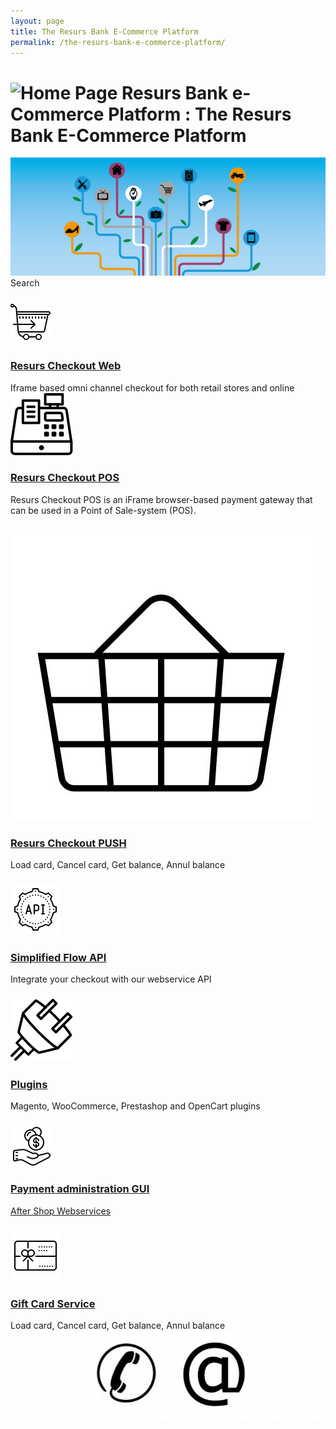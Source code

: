 ```yaml
---
layout: page
title: The Resurs Bank E-Commerce Platform
permalink: /the-resurs-bank-e-commerce-platform/
---
```


# ![Home Page](images/icons/contenttypes/home_page_16.png)  Resurs Bank e-Commerce Platform : The Resurs Bank E-Commerce Platform 

 
[![](../attachments/327701/5571515.jpg?effects=border-simple,shadow-kn)](https://www.resursbank.se/foretag/betallosningar/)
Search
### [![](../attachments/327701/16056416.png)](Resurs-Checkout-Web_5014022.html)
### [Resurs Checkout Web](Resurs-Checkout-Web_5014022.html)
Iframe based omni channel checkout for both retail stores and online
![](../attachments/327701/16056430.png)
### **[Resurs Checkout POS](Resurs-Checkout-POS_24641672.html)**
Resurs Checkout POS is an iFrame browser-based payment gateway that can
be used in a Point of Sale-system (POS).
### ![](../attachments/327701/68812822.png)
### [Resurs Checkout PUSH](https://test.resurs.com/docs/display/ecom/Resurs+Checkout+PUSH)
Load card, Cancel card, Get balance, Annul balance
### [![](../attachments/327701/16056409.png)](Simplified-Flow-API_1476359.html)
### [Simplified Flow API](Simplified-Flow-API_1476359.html)
Integrate your checkout with our webservice API
### [![](../attachments/327701/16056411.png)](Platform-Plugins_1476269.html)
### [Plugins](Platform-Plugins_1476269.html)
Magento, WooCommerce, Prestashop and OpenCart plugins
### [![](../attachments/327701/16056418.png)](Payment-administration-GUI_327748.html)
### [Payment administration GUI](Payment-administration-GUI_327748.html)
[After Shop Webservices](After-Shop-Service-API_327799.html)
### [![](../attachments/327701/16056422.png)](https://test.resurs.com/docs/display/ecom/Gift+Card+Service)
### [Gift Card Service](https://test.resurs.com/docs/display/ecom/Gift+Card+Service)
Load card, Cancel card, Get balance, Annul balance
[![](../attachments/327701/5571580.jpg)](Contact_327926.html) 
  
  
